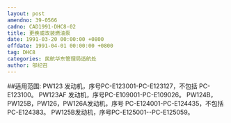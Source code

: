 ```yaml
---
layout: post
amendno: 39-0566
cadno: CAD1991-DHC8-02
title: 更换或改装燃油泵
date: 1991-03-20 00:00:00 +0800
effdate: 1991-04-01 00:00:00 +0800
tag: DHC8
categories: 民航华东管理局适航处
author: 邬纪召
---
```


##适用范围:
PW123 发动机，序号PC-E123001-PC-E123127，不包括
PC-E123100。 PW123AF 发动机，序号PC-E109001-PC-E109026。 PW124B，PW125B，PW126，PW126A发动机，序号
PC-E124001-PC-E124435，不包括PC-E124383。 PW125B发动机，序号PC-E125001--PC-E125059。

